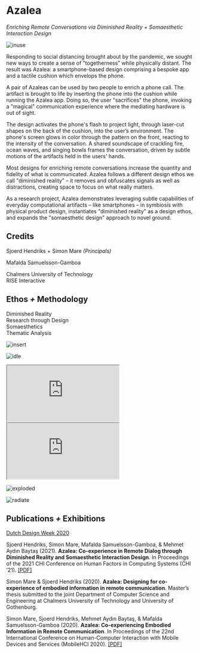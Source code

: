 # Azalea

*Enriching Remote Conversations via Diminished Reality + Somaesthetic Interaction Design*

![inuse](https://user-images.githubusercontent.com/1661078/135835277-60bc0f1c-0e44-4931-8195-e4c21774a3c3.png)

Responding to social distancing brought about by the pandemic, we sought new ways to create a sense of "togetherness” while physically distant. The result was Azalea: a smartphone-based design comprising a bespoke app and a tactile cushion which envelops the phone.

A pair of Azaleas can be used by two people to enrich a phone call. The artifact is brought to life by inserting the phone into the cushion while running the Azalea app. Doing so, the user "sacrifices" the phone, invoking a "magical" communication experience where the mediating hardware is out of sight.

The design activates the phone's flash to project light, through laser-cut shapes on the back of the cushion, into the user’s environment. The phone's screen glows in color through the pattern on the front, reacting to the intensity of the conversation. A shared soundscape of crackling fire, ocean waves, and singing bowls frames the conversation, driven by subtle motions of the artifacts held in the users' hands.

Most designs for enriching remote conversations increase the quantity and fidelity of what is communicated. Azalea follows a different design ethos we call "diminished reality" – it removes and obfuscates signals as well as distractions, creating space to focus on what really matters.

As a research project, Azalea demonstrates leveraging subtle capabilities of everyday computational artifacts – like smartphones – in symbiosis with physical product design, instantiates "diminished reality" as a design ethos, and expands the "somaesthetic design" approach to novel ground.

## Credits

Sjoerd Hendriks + Simon Mare *(Principals)*

Mafalda Samuelsson-Gamboa

Chalmers University of Technology  
RISE Interactive

## Ethos *+* Methodology

Diminished Reality  
Research through Design  
Somaesthetics  
Thematic Analysis

![insert](https://user-images.githubusercontent.com/1661078/135835100-006f1bc1-da5f-4547-94a6-7c567cceed35.png)

![idle](https://user-images.githubusercontent.com/1661078/135834888-4d9c2942-4a87-466e-a38d-7a1cfe1c2a08.png)

<div class="ratio ratio-16x9 my-3">
<iframe src="https://www.youtube.com/embed/eefroz8oGX8" allowfullscreen></iframe>
</div>

<div class="ratio ratio-16x9 my-3">
<iframe src="https://www.youtube.com/embed/b2keE_tbTKI" allowfullscreen></iframe>
</div>

![exploded](https://user-images.githubusercontent.com/1661078/136088430-c03ec94f-8e36-4df6-b72e-32ac4a96810f.png)

![radiate](https://user-images.githubusercontent.com/1661078/136051144-0ece09bc-add1-430d-96d0-735a4960a704.png)

## Publications *+* Exhibitions

[Dutch Design Week 2020](https://ddw.nl/en/programme/2835/azalea)

Sjoerd Hendriks, Simon Mare, Mafalda Samuelsson-Gamboa, & Mehmet Aydın Baytaş (2021). **Azalea: Co-experience in Remote Dialog through Diminished Reality and Somaesthetic Interaction Design**. In Proceedings of the 2021 CHI Conference on Human Factors in Computing Systems (CHI ’21). [\[PDF\]](../pub/2021_CHI_Azalea.pdf)

Simon Mare & Sjoerd Hendriks (2020). **Azalea: Designing for co-experience of embodied information in remote communication**. Master’s thesis submitted to the joint Department of Computer Science and Engineering at Chalmers University of Technology and University of Gothenburg.

Simon Mare, Sjoerd Hendriks, Mehmet Aydın Baytaş, & Mafalda Samuelsson-Gamboa (2020). **Azalea: Co-experiencing Embodied Information in Remote Communication**. In Proceedings of the 22nd International Conference on Human-Computer Interaction with Mobile Devices and Services (MobileHCI 2020). [\[PDF\]](../pub/2020_MobileHCI_Azalea.pdf)
